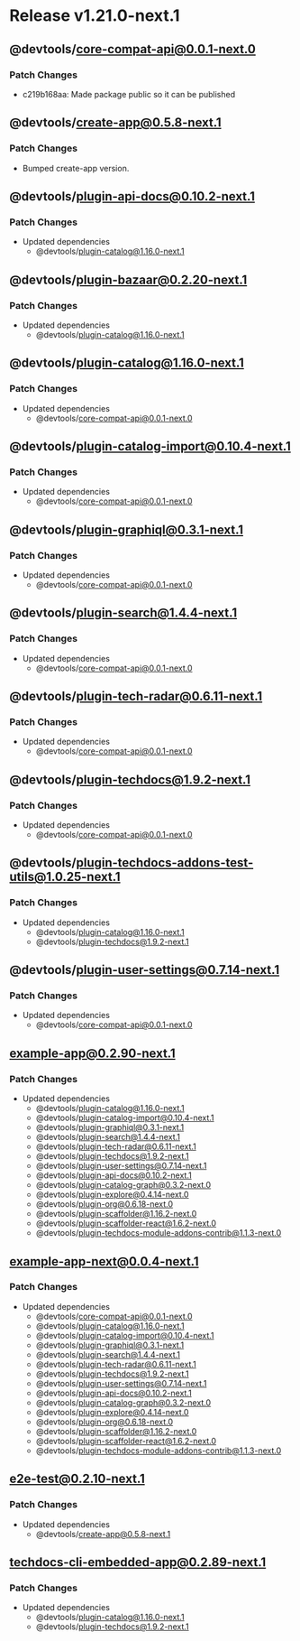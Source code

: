 # Release v1.21.0-next.1

## @devtools/core-compat-api@0.0.1-next.0

### Patch Changes

- c219b168aa: Made package public so it can be published

## @devtools/create-app@0.5.8-next.1

### Patch Changes

- Bumped create-app version.

## @devtools/plugin-api-docs@0.10.2-next.1

### Patch Changes

- Updated dependencies
  - @devtools/plugin-catalog@1.16.0-next.1

## @devtools/plugin-bazaar@0.2.20-next.1

### Patch Changes

- Updated dependencies
  - @devtools/plugin-catalog@1.16.0-next.1

## @devtools/plugin-catalog@1.16.0-next.1

### Patch Changes

- Updated dependencies
  - @devtools/core-compat-api@0.0.1-next.0

## @devtools/plugin-catalog-import@0.10.4-next.1

### Patch Changes

- Updated dependencies
  - @devtools/core-compat-api@0.0.1-next.0

## @devtools/plugin-graphiql@0.3.1-next.1

### Patch Changes

- Updated dependencies
  - @devtools/core-compat-api@0.0.1-next.0

## @devtools/plugin-search@1.4.4-next.1

### Patch Changes

- Updated dependencies
  - @devtools/core-compat-api@0.0.1-next.0

## @devtools/plugin-tech-radar@0.6.11-next.1

### Patch Changes

- Updated dependencies
  - @devtools/core-compat-api@0.0.1-next.0

## @devtools/plugin-techdocs@1.9.2-next.1

### Patch Changes

- Updated dependencies
  - @devtools/core-compat-api@0.0.1-next.0

## @devtools/plugin-techdocs-addons-test-utils@1.0.25-next.1

### Patch Changes

- Updated dependencies
  - @devtools/plugin-catalog@1.16.0-next.1
  - @devtools/plugin-techdocs@1.9.2-next.1

## @devtools/plugin-user-settings@0.7.14-next.1

### Patch Changes

- Updated dependencies
  - @devtools/core-compat-api@0.0.1-next.0

## example-app@0.2.90-next.1

### Patch Changes

- Updated dependencies
  - @devtools/plugin-catalog@1.16.0-next.1
  - @devtools/plugin-catalog-import@0.10.4-next.1
  - @devtools/plugin-graphiql@0.3.1-next.1
  - @devtools/plugin-search@1.4.4-next.1
  - @devtools/plugin-tech-radar@0.6.11-next.1
  - @devtools/plugin-techdocs@1.9.2-next.1
  - @devtools/plugin-user-settings@0.7.14-next.1
  - @devtools/plugin-api-docs@0.10.2-next.1
  - @devtools/plugin-catalog-graph@0.3.2-next.0
  - @devtools/plugin-explore@0.4.14-next.0
  - @devtools/plugin-org@0.6.18-next.0
  - @devtools/plugin-scaffolder@1.16.2-next.0
  - @devtools/plugin-scaffolder-react@1.6.2-next.0
  - @devtools/plugin-techdocs-module-addons-contrib@1.1.3-next.0

## example-app-next@0.0.4-next.1

### Patch Changes

- Updated dependencies
  - @devtools/core-compat-api@0.0.1-next.0
  - @devtools/plugin-catalog@1.16.0-next.1
  - @devtools/plugin-catalog-import@0.10.4-next.1
  - @devtools/plugin-graphiql@0.3.1-next.1
  - @devtools/plugin-search@1.4.4-next.1
  - @devtools/plugin-tech-radar@0.6.11-next.1
  - @devtools/plugin-techdocs@1.9.2-next.1
  - @devtools/plugin-user-settings@0.7.14-next.1
  - @devtools/plugin-api-docs@0.10.2-next.1
  - @devtools/plugin-catalog-graph@0.3.2-next.0
  - @devtools/plugin-explore@0.4.14-next.0
  - @devtools/plugin-org@0.6.18-next.0
  - @devtools/plugin-scaffolder@1.16.2-next.0
  - @devtools/plugin-scaffolder-react@1.6.2-next.0
  - @devtools/plugin-techdocs-module-addons-contrib@1.1.3-next.0

## e2e-test@0.2.10-next.1

### Patch Changes

- Updated dependencies
  - @devtools/create-app@0.5.8-next.1

## techdocs-cli-embedded-app@0.2.89-next.1

### Patch Changes

- Updated dependencies
  - @devtools/plugin-catalog@1.16.0-next.1
  - @devtools/plugin-techdocs@1.9.2-next.1
